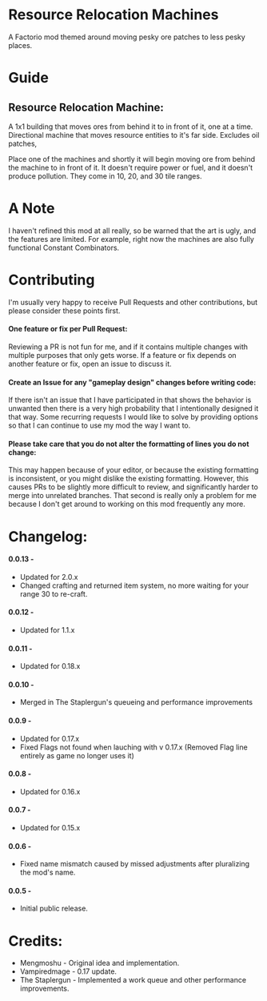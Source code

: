 # Resource Relocation Machines
A Factorio mod themed around moving pesky ore patches to less pesky places.


# Guide
## Resource Relocation Machine:
A 1x1 building that moves ores from behind it to in front of it, one at a time. Directional machine that moves resource entities to it's far side. Excludes oil patches,

Place one of the machines and shortly it will begin moving ore from behind the machine to in front of it. It doesn't require power or fuel, and it doesn't produce pollution. They come in 10, 20, and 30 tile ranges.


# A Note
I haven't refined this mod at all really, so be warned that the art is ugly, and the features are limited. For example, right now the machines are also fully functional Constant Combinators.

# Contributing
I'm usually very happy to receive Pull Requests and other contributions, but please consider these points first.

#### One feature or fix per Pull Request:
Reviewing a PR is not fun for me, and if it contains multiple changes with multiple purposes that only gets worse. If a feature or fix depends on another feature or fix, open an issue to discuss it.

#### Create an Issue for any "gameplay design" changes before writing code:
If there isn't an issue that I have participated in that shows the behavior is unwanted then there is a very high probability that I intentionally designed it that way. Some recurring requests I would like to solve by providing options so that I can continue to use my mod the way I want to.

#### Please take care that you do not alter the formatting of lines you do not change:
This may happen because of your editor, or because the existing formatting is inconsistent, or you might dislike the existing formatting. However, this causes PRs to be slightly more difficult to review, and significantly harder to merge into unrelated branches. That second is really only a problem for me because I don't get around to working on this mod frequently any more.
    
# Changelog:
#### 0.0.13 -
* Updated for 2.0.x
* Changed crafting and returned item system, no more waiting for your range 30 to re-craft.

#### 0.0.12 -
* Updated for 1.1.x

#### 0.0.11 -
* Updated for 0.18.x

#### 0.0.10 -
* Merged in The Staplergun's queueing and performance improvements

#### 0.0.9 -
* Updated for 0.17.x
* Fixed Flags not found when lauching with v 0.17.x (Removed Flag line entirely as game no longer uses it)

#### 0.0.8 -
* Updated for 0.16.x

#### 0.0.7 -
* Updated for 0.15.x

#### 0.0.6 -
* Fixed name mismatch caused by missed adjustments after pluralizing the mod's name.

#### 0.0.5 -
* Initial public release.


# Credits:
* Mengmoshu - Original idea and implementation.
* Vampiredmage - 0.17 update.
* The Staplergun - Implemented a work queue and other performance improvements.
